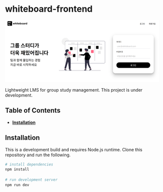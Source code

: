 # **whiteboard-frontend**

![banner](whiteboard.png)

Lightweight LMS for group study management. This project is under development.

## **Table of Contents**

- [**Installation**](#installation)

## **Installation**

This is a development build and requires Node.js runtime. Clone this repository and run the following.

```bash
# install dependencies
npm install

# run development server
npm run dev
```
